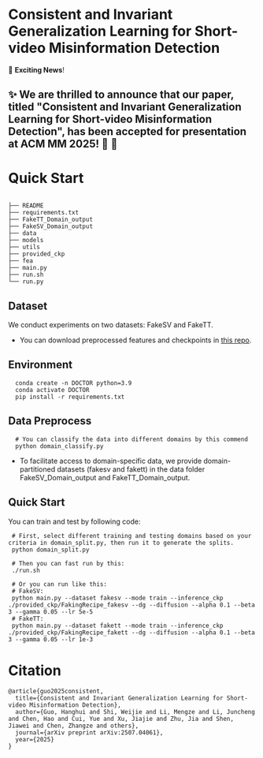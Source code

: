 # Consistent and Invariant Generalization Learning for Short-video Misinformation Detection


🚀 **Exciting News**! 

✨ We are **thrilled** to announce that our paper, titled **"Consistent and Invariant Generalization Learning for Short-video Misinformation Detection"**, has been **accepted** for presentation at **ACM MM 2025**! 🎉
🎉
---

# Quick Start

```shell

├── README 
├── requirements.txt
├── FakeTT_Domain_output
├── FakeSV_Domain_output 
├── data 
├── models
├── utils
├── provided_ckp
├── fea
├── main.py
├── run.sh
└── run.py
```

## Dataset
We conduct experiments on two datasets: FakeSV and FakeTT. 
- You can download preprocessed features and checkpoints in [this repo](https://github.com/ICTMCG/FakingRecipe). 

## Environment
```shell
  conda create -n DOCTOR python=3.9
  conda activate DOCTOR
  pip install -r requirements.txt
```
## Data Preprocess
```shell
  # You can classify the data into different domains by this commend
  python domain_classify.py
```
- To facilitate access to domain-specific data, we provide domain-partitioned datasets (fakesv and fakett) in the data folder FakeSV_Domain_output and FakeTT_Domain_output.
## Quick Start
You can train and test by following code:
 ```shell
  # First, select different training and testing domains based on your criteria in domain_split.py, then run it to generate the splits.
  python domain_split.py
  
  # Then you can fast run by this:
  ./run.sh
  
  # Or you can run like this:
  # FakeSV:
  python main.py --dataset fakesv --mode train --inference_ckp ./provided_ckp/FakingRecipe_fakesv --dg --diffusion --alpha 0.1 --beta 3 --gamma 0.05 --lr 5e-5
  # FakeTT:
  python main.py --dataset fakett --mode train --inference_ckp ./provided_ckp/FakingRecipe_fakett --dg --diffusion --alpha 0.1 --beta 3 --gamma 0.05 --lr 1e-3
  ```

# Citation

```
@article{guo2025consistent,
  title={Consistent and Invariant Generalization Learning for Short-video Misinformation Detection},
  author={Guo, Hanghui and Shi, Weijie and Li, Mengze and Li, Juncheng and Chen, Hao and Cui, Yue and Xu, Jiajie and Zhu, Jia and Shen, Jiawei and Chen, Zhangze and others},
  journal={arXiv preprint arXiv:2507.04061},
  year={2025}
}
```
